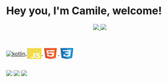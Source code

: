 # Hey you, I'm Camile, welcome!

<div align="center">
  <a href="https://github.com/camilebarroswarren">
  <img height="140em" src="https://github-readme-stats.vercel.app/api?username=CamileBarros&show_icons=true&theme=dark&include_all_commits=true&count_private=true"/>
  <img height="140em" src="https://github-readme-stats.vercel.app/api/top-langs/?username=camilebarroswarren&layout=compact&langs_count=7&theme=dark"/>
</div>
  
##
  
<div style="display: inline_block"><br>
  
  
<img align="center" alt="kotlin" height="30" width="30" src="https://cdn.jsdelivr.net/gh/devicons/devicon/icons/kotlin/kotlin-original.svg"/>
<img align="center" alt="JS" height="30" width="40" src="https://raw.githubusercontent.com/devicons/devicon/master/icons/javascript/javascript-plain.svg">
<img align="center" alt="HTML" height="30" width="40" src="https://raw.githubusercontent.com/devicons/devicon/master/icons/html5/html5-original.svg">
<img align="center" alt="CSS" height="30" width="40" src="https://raw.githubusercontent.com/devicons/devicon/master/icons/css3/css3-original.svg">
</div>

##
  
  <div>
  
<a href="mailto:camile.barros@warren.com.br"><img src="https://img.shields.io/badge/-Gmail-%23333?style=for-the-badge&logo=gmail&logoColor=white" target="_blank"></a>
<a href="https://www.linkedin.com/in/camilebarros/" target="_blank"><img src="https://img.shields.io/badge/-LinkedIn-%230077B5?style=for-the-badge&logo=linkedin&logoColor=white" target="_blank"></a> 
<a href="https://wa.me/5571993896886"><img src="https://img.shields.io/badge/WhatsApp-25D366?style=for-the-badge&logo=whatsapp&logoColor=white" target="_blank"></a> 
</div>
